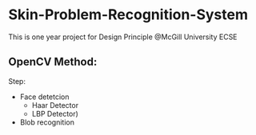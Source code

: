 # Skin-Problem-Recognition-System
This is one year project for Design Principle @McGill University ECSE



## OpenCV Method:
Step:
  - Face detetcion 
    - Haar Detector 
    - LBP Detector)
  - Blob recognition

